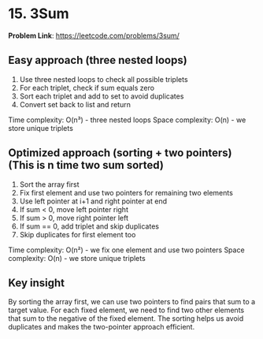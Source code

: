 # 15. 3Sum

**Problem Link**: https://leetcode.com/problems/3sum/

## Easy approach (three nested loops)
1. Use three nested loops to check all possible triplets
2. For each triplet, check if sum equals zero
3. Sort each triplet and add to set to avoid duplicates
4. Convert set back to list and return

Time complexity: O(n³) - three nested loops
Space complexity: O(n) - we store unique triplets


## Optimized approach (sorting + two pointers) (This is n time two sum sorted)
1. Sort the array first
2. Fix first element and use two pointers for remaining two elements
3. Use left pointer at i+1 and right pointer at end
4. If sum < 0, move left pointer right
5. If sum > 0, move right pointer left
6. If sum == 0, add triplet and skip duplicates
7. Skip duplicates for first element too

Time complexity: O(n²) - we fix one element and use two pointers
Space complexity: O(n) - we store unique triplets


## Key insight
By sorting the array first, we can use two pointers to find pairs that sum to a target value. For each fixed element, we need to find two other elements that sum to the negative of the fixed element. The sorting helps us avoid duplicates and makes the two-pointer approach efficient. 